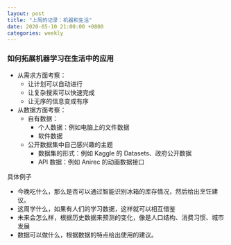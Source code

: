 ```yaml
---
layout: post
title: "上周的记录：机器和生活"
date: 2020-05-10 21:00:00 +0800
categories: weekly
---
```


### 如何拓展机器学习在生活中的应用

- 从需求方面考察：
  - 让计划可以自动进行
  - 让复杂搜索可以快速完成
  - 让无序的信息变成有序
- 从数据方面考察：
  - 自有数据：
    - 个人数据：例如电脑上的文件数据
    - 软件数据
  - 公开数据集中自己感兴趣的主题
    - 数据集的形式：例如 Kaggle 的 Datasets、政府公开数据
    - API 数据：例如 Anirec 的动画数据接口

具体例子

- 今晚吃什么，那么是否可以通过智能识别冰箱的库存情况，然后给出烹饪建议。
- 这周学什么，如果有人们的学习数据，这样就可以相互借鉴
- 未来会怎么样，根据历史数据来预测的变化，像是人口结构、消费习惯、城市发展
- 数据可以做什么，根据数据的特点给出使用的建议。
